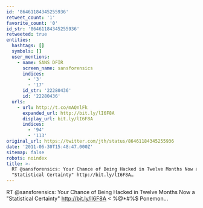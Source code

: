 ```yaml
---
id: '86461184345255936'
retweet_count: '1'
favorite_count: '0'
id_str: '86461184345255936'
retweeted: true
entities:
  hashtags: []
  symbols: []
  user_mentions:
    - name: SANS DFIR
      screen_name: sansforensics
      indices:
        - '3'
        - '17'
      id_str: '22280436'
      id: '22280436'
  urls:
    - url: http://t.co/mAQnlFk
      expanded_url: http://bit.ly/lI6F8A
      display_url: bit.ly/lI6F8A
      indices:
        - '94'
        - '113'
original_url: https://twitter.com/jth/status/86461184345255936
date: '2011-06-30T15:48:47.000Z'
sitemap: false
robots: noindex
title: >-
  RT @sansforensics: Your Chance of Being Hacked in Twelve Months Now a
  "Statistical Certainty" http://bit.ly/lI6F8A…
---
```


RT @sansforensics: Your Chance of Being Hacked in Twelve Months Now a "Statistical Certainty" http://bit.ly/lI6F8A &lt;  %@*#%$ Ponemon...
